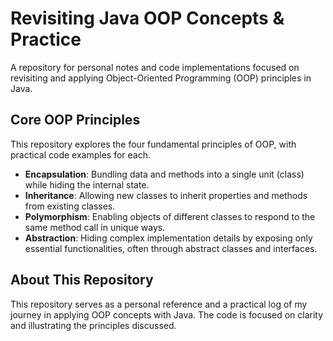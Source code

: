 # Revisiting Java OOP Concepts & Practice

A repository for personal notes and code implementations focused on revisiting and applying Object-Oriented Programming (OOP) principles in Java.


## Core OOP Principles

This repository explores the four fundamental principles of OOP, with practical code examples for each.

-   **Encapsulation**: Bundling data and methods into a single unit (class) while hiding the internal state.
-   **Inheritance**: Allowing new classes to inherit properties and methods from existing classes.
-   **Polymorphism**: Enabling objects of different classes to respond to the same method call in unique ways.
-   **Abstraction**: Hiding complex implementation details by exposing only essential functionalities, often through abstract classes and interfaces.


## About This Repository

This repository serves as a personal reference and a practical log of my journey in applying OOP concepts with Java. The code is focused on clarity and illustrating the principles discussed.
